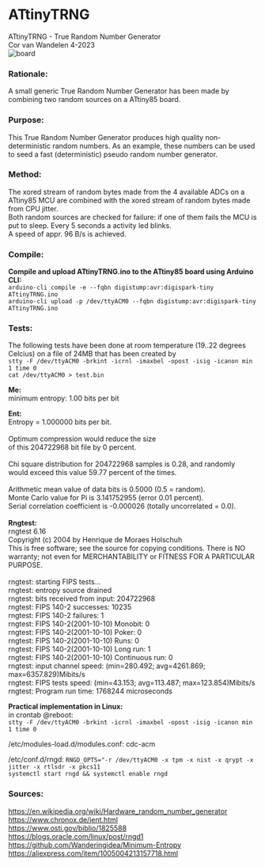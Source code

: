 # ATtinyTRNG
ATtinyTRNG - True Random Number Generator<br>
Cor van Wandelen 4-2023<br>
![board](https://user-images.githubusercontent.com/42114791/236681679-c37b7d7e-ece2-4589-a5ea-2ed1f0db1bc8.jpg)

### Rationale:<br>
A small generic True Random Number Generator has been made by combining two random sources on a ATtiny85 board.

### Purpose:<br>
This True Random Number Generator produces high quality non-deterministic random numbers. As an example, these numbers can be used to seed a fast (deterministic) pseudo random number generator.

### Method:<br>
The xored stream of random bytes made from the 4 available ADCs on a ATtiny85 MCU are combined with the xored stream of
random bytes made from CPU jitter.<br>
Both random sources are checked for failure: if one of them fails the MCU is put to sleep. Every 5 seconds a activity led blinks.<br>
A speed of appr. 96 B/s is achieved.

### Compile:<br>
**Compile and upload ATtinyTRNG.ino to the ATtiny85 board using Arduino CLI:**<br>
`arduino-cli compile -e --fqbn digistump:avr:digispark-tiny ATtinyTRNG.ino`<br>
`arduino-cli upload -p /dev/ttyACM0 --fqbn digistump:avr:digispark-tiny ATtinyTRNG.ino`<br>

### Tests:<br>
The following tests have been done at room temperature (19..22 degrees Celcius) on a file of 24MB that has been created by<br>
`stty -F /dev/ttyACM0 -brkint -icrnl -imaxbel -opost -isig -icanon min 1 time 0`<br> 
`cat /dev/ttyACM0 > test.bin`<br>

**Me:**<br>
 minimum entropy: 1.00 bits per bit<br>

**Ent:**<br>
 Entropy = 1.000000 bits per bit.<br>
<br>
 Optimum compression would reduce the size<br>
 of this 204722968 bit file by 0 percent.<br>
<br>
 Chi square distribution for 204722968 samples is 0.28, and randomly<br>
 would exceed this value 59.77 percent of the times.<br>
<br>
 Arithmetic mean value of data bits is 0.5000 (0.5 = random).<br>
 Monte Carlo value for Pi is 3.141752955 (error 0.01 percent).<br>
 Serial correlation coefficient is -0.000026 (totally uncorrelated = 0.0).<br>
<br>
**Rngtest:**<br>
   rngtest 6.16<br>
   Copyright (c) 2004 by Henrique de Moraes Holschuh<br>
   This is free software; see the source for copying conditions.  There is NO warranty; not even for MERCHANTABILITY or FITNESS FOR A PARTICULAR PURPOSE.<br>
<br>
 rngtest: starting FIPS tests...<br>
 rngtest: entropy source drained<br>
 rngtest: bits received from input: 204722968<br>
 rngtest: FIPS 140-2 successes: 10235<br>
 rngtest: FIPS 140-2 failures: 1<br>
 rngtest: FIPS 140-2(2001-10-10) Monobit: 0<br>
 rngtest: FIPS 140-2(2001-10-10) Poker: 0<br>
 rngtest: FIPS 140-2(2001-10-10) Runs: 0<br>
 rngtest: FIPS 140-2(2001-10-10) Long run: 1<br>
 rngtest: FIPS 140-2(2001-10-10) Continuous run: 0<br>
 rngtest: input channel speed: (min=280.492; avg=4261.869; max=6357.829)Mibits/s<br>
 rngtest: FIPS tests speed: (min=43.153; avg=113.487; max=123.854)Mibits/s<br>
 rngtest: Program run time: 1768244 microseconds<br>

**Practical implementation in Linux:**<br>
in crontab @reboot:<br>
`stty -F /dev/ttyACM0 -brkint -icrnl -imaxbel -opost -isig -icanon min 1 time 0`<br>

/etc/modules-load.d/modules.conf: cdc-acm

/etc/conf.d/rngd: `RNGD_OPTS="-r /dev/ttyACM0 -x tpm -x nist -x qrypt -x jitter -x rtlsdr -x pkcs11`<br>
`systemctl start rngd && systemctl enable rngd`

### Sources:<br>
https://en.wikipedia.org/wiki/Hardware_random_number_generator<br>
https://www.chronox.de/jent.html<br>
https://www.osti.gov/biblio/1825588<br>
https://blogs.oracle.com/linux/post/rngd1<br>
https://github.com/Wanderingidea/Minimum-Entropy<br>
https://aliexpress.com/item/1005004213157718.html

